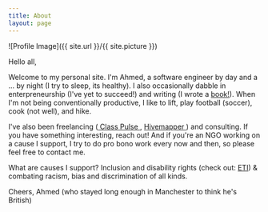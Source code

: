 ```yaml
---
title: About
layout: page
---
```

![Profile Image]({{ site.url }}/{{ site.picture }})

<p>
  Hello all,
</p>
<p>
  Welcome to my personal site. I'm Ahmed, a software engineer by day and a ... by night (I try to sleep, its healthy). I also occasionally dabble in enterpreneurship (I've yet to succeed!) and writing (I wrote a <a target="_blank" href="https://smile.amazon.com/Bits-Prejudice-Problems-Solutions-Technology/dp/1641370424/ref=sr_1_1?keywords=bits+%26+prejudice&qid=1556930514&s=gateway&sr=8-1">book!</a>). When I'm not being conventionally productive, I like to lift, play football (soccer), cook (not well), and hike. 
</p>
<p>
  I've also been freelancing (<a target="_blank" href="https://www.classpulse.org"> Class Pulse </a>, <a target="_blank" href="https://hivemapper.com"> Hivemapper </a>) and consulting. If you have something interesting, reach out! And if you're an NGO working on a cause I support, I try to do pro bono work every now and then, so please feel free to contact me. 
</p>
<p>
  What are causes I support? Inclusion and disability rights (check out: <a target="_blank" href="https://www.etivision.org"> ETI</a>) & combating racism, bias and discrimination of all kinds. 
</p>
<p>
  Cheers,
  Ahmed (who stayed long enough in Manchester to think he's British)
</p>
  

